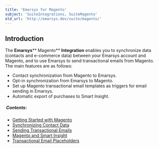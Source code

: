 ```yaml
---
title: 'Emarsys for Magento'
subject: 'SuiteIntegrations, SuiteMagento'
old_url: 'http://emarsys.dev/suite/magento/'
---
```


Introduction
------------

 The **Emarsys**** Magento** **Integration** enables you to synchronize data (contacts and e-commerce data) between your Emarsys account and Magento, and to use Emarsys to send transactional emails from Magento. The main features are as follows:

- Contact synchronization from Magento to Emarsys.
- Opt-in synchronization from Emarsys to Magento.
- Set up Magento transactional email templates as triggers for email sending in Emarsys.
- Automatic export of purchases to Smart Insight.

#####  Contents:

- [Getting Started with Magento](/Suite/getting-started.md)
- [Synchronizing Contact Data](/Suite/synchronizing-contacts.md)
- [Sending Transactional Emails](/Suite/transactional-emails.md)
- [Magento and Smart Insight](/Suite/smart-insight.md)
- [Transactional Email Placeholders](/Suite/placeholders.md)